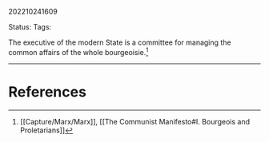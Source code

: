 202210241609

Status: 
Tags: 

The executive of the modern State is a committee for managing the common affairs of the whole bourgeoisie.[^1]



---
# References

[^1]: [[Capture/Marx/Marx]], [[The Communist Manifesto#I. Bourgeois and Proletarians]]
